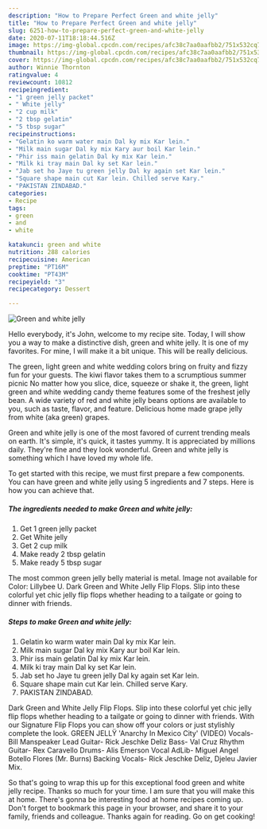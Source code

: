 ```yaml
---
description: "How to Prepare Perfect Green and white jelly"
title: "How to Prepare Perfect Green and white jelly"
slug: 6251-how-to-prepare-perfect-green-and-white-jelly
date: 2020-07-11T18:18:44.516Z
image: https://img-global.cpcdn.com/recipes/afc38c7aa0aafbb2/751x532cq70/green-and-white-jelly-recipe-main-photo.jpg
thumbnail: https://img-global.cpcdn.com/recipes/afc38c7aa0aafbb2/751x532cq70/green-and-white-jelly-recipe-main-photo.jpg
cover: https://img-global.cpcdn.com/recipes/afc38c7aa0aafbb2/751x532cq70/green-and-white-jelly-recipe-main-photo.jpg
author: Winnie Thornton
ratingvalue: 4
reviewcount: 10812
recipeingredient:
- "1 green jelly packet"
- " White jelly"
- "2 cup milk"
- "2 tbsp gelatin"
- "5 tbsp sugar"
recipeinstructions:
- "Gelatin ko warm water main Dal ky mix Kar lein."
- "Milk main sugar Dal ky mix Kary aur boil Kar lein."
- "Phir iss main gelatin Dal ky mix Kar lein."
- "Milk ki tray main Dal ky set Kar lein."
- "Jab set ho Jaye tu green jelly Dal ky again set Kar lein."
- "Square shape main cut Kar lein. Chilled serve Kary."
- "PAKISTAN ZINDABAD."
categories:
- Recipe
tags:
- green
- and
- white

katakunci: green and white 
nutrition: 288 calories
recipecuisine: American
preptime: "PT16M"
cooktime: "PT43M"
recipeyield: "3"
recipecategory: Dessert

---
```



![Green and white jelly](https://img-global.cpcdn.com/recipes/afc38c7aa0aafbb2/751x532cq70/green-and-white-jelly-recipe-main-photo.jpg)

Hello everybody, it's John, welcome to my recipe site. Today, I will show you a way to make a distinctive dish, green and white jelly. It is one of my favorites. For mine, I will make it a bit unique. This will be really delicious.

The green, light green and white wedding colors bring on fruity and fizzy fun for your guests. The kiwi flavor takes them to a scrumptious summer picnic No matter how you slice, dice, squeeze or shake it, the green, light green and white wedding candy theme features some of the freshest jelly bean. A wide variety of red and white jelly beans options are available to you, such as taste, flavor, and feature. Delicious home made grape jelly from white (aka green) grapes.

Green and white jelly is one of the most favored of current trending meals on earth. It's simple, it's quick, it tastes yummy. It is appreciated by millions daily. They're fine and they look wonderful. Green and white jelly is something which I have loved my whole life.


To get started with this recipe, we must first prepare a few components. You can have green and white jelly using 5 ingredients and 7 steps. Here is how you can achieve that.

<!--inarticleads1-->

##### The ingredients needed to make Green and white jelly:

1. Get 1 green jelly packet
1. Get  White jelly
1. Get 2 cup milk
1. Make ready 2 tbsp gelatin
1. Make ready 5 tbsp sugar


The most common green jelly belly material is metal. Image not available for Color: Lillybee U. Dark Green and White Jelly Flip Flops. Slip into these colorful yet chic jelly flip flops whether heading to a tailgate or going to dinner with friends. 

<!--inarticleads2-->

##### Steps to make Green and white jelly:

1. Gelatin ko warm water main Dal ky mix Kar lein.
1. Milk main sugar Dal ky mix Kary aur boil Kar lein.
1. Phir iss main gelatin Dal ky mix Kar lein.
1. Milk ki tray main Dal ky set Kar lein.
1. Jab set ho Jaye tu green jelly Dal ky again set Kar lein.
1. Square shape main cut Kar lein. Chilled serve Kary.
1. PAKISTAN ZINDABAD.


Dark Green and White Jelly Flip Flops. Slip into these colorful yet chic jelly flip flops whether heading to a tailgate or going to dinner with friends. With our Signature Flip Flops you can show off your colors or just stylishly complete the look. GREEN JELLŸ &#39;Anarchy In Mexico City&#39; (VIDEO) Vocals- Bill Manspeaker Lead Guitar- Rick Jeschke Deliz Bass- Val Cruz Rhythm Guitar- Rex Caravello Drums- Alis Emerson Vocal AdLib- Miguel Angel Botello Flores (Mr. Burns) Backing Vocals- Rick Jeschke Deliz, Djeleu Javier Mix. 

So that's going to wrap this up for this exceptional food green and white jelly recipe. Thanks so much for your time. I am sure that you will make this at home. There's gonna be interesting food at home recipes coming up. Don't forget to bookmark this page in your browser, and share it to your family, friends and colleague. Thanks again for reading. Go on get cooking!
